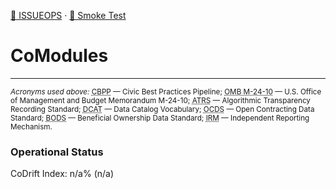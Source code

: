 <!-- status: stub; target: 150+ words -->
<!-- status: stub; target: 150+ words -->
<!-- status: stub; target: 150+ words -->
[📒 ISSUEOPS](./shared/docs/ISSUEOPS.md) · [🧪 Smoke Test](./shared/tools/CoStack-SmokeTest.ps1)

# CoModules

---
<sub><em>Acronyms used above:</em> <abbr title="Civic Best Practices Pipeline">CBPP</abbr> — Civic Best Practices Pipeline; <abbr title="U.S. Office of Management and Budget Memorandum M-24-10">OMB M-24-10</abbr> — U.S. Office of Management and Budget Memorandum M-24-10; <abbr title="Algorithmic Transparency Recording Standard">ATRS</abbr> — Algorithmic Transparency Recording Standard; <abbr title="Data Catalog Vocabulary">DCAT</abbr> — Data Catalog Vocabulary; <abbr title="Open Contracting Data Standard">OCDS</abbr> — Open Contracting Data Standard; <abbr title="Beneficial Ownership Data Standard">BODS</abbr> — Beneficial Ownership Data Standard; <abbr title="Independent Reporting Mechanism (Open Government Partnership)">IRM</abbr> — Independent Reporting Mechanism.</sub>
<!-- BEGIN: STATUS -->
### Operational Status
CoDrift Index: n/a% (n/a)
<!-- END: STATUS -->

